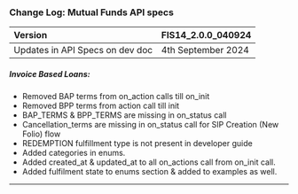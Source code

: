 ### Change Log:  Mutual Funds API specs

| Version                         | FIS14_2.0.0_040924 |
| :------------------------------ | :----------------- |
| Updates in API Specs on dev doc | 4th September 2024 |

##### Invoice Based Loans:

- Removed BAP terms from on_action calls till on_init
- Removed BPP terms from action call till init
- BAP_TERMS & BPP_TERMS  are missing in on_status call
- Cancellation_terms are missing in on_status call for SIP Creation (New Folio) flow
- REDEMPTION fulfillment type is not present in developer guide
- Added categories in enums.
- Added created_at & updated_at to all on_actions call from on_init call.
- Added fulfilment state to enums section & added to examples as well.

---
